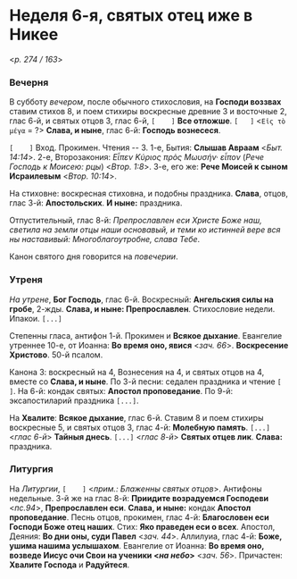 
# Неделя 6-я, святых отец иже в Никее

<*p. 274 / 163*>

### Вечерня

В субботу *вечером*, после обычного стихословия, на **Господи воззвах** ставим стихов 8, и поем 
стихиры воскресные древние 3 и восточные 2, глас 6-й, и святых отцов 3, глас 6-й, `[    ]` 
**Все отложше**. `[   ]` <`Εἰς τὸ μέγα` = ?> **Слава, и ныне**, глас 6-й: **Господь вознесеся**.  

`[    ]` Вход. Прокимен. Чтения -- 3. 
1-е, Бытия: **Слышав Авраам** <*Быт. 14:14*>. 
2-е, Второзакония: *Εἶπεν Κύριος πρὸς Μωυσήν· εἶπον* (*Рече Господь к Моисею: рцы*) <*Втор. 1:8*>. 
3-е, его же: **Рече Моисей к сыном Исраилевым** <*Втор. 10:14*>. 

На стиховне: воскресная стиховна, и подобны праздника. **Слава**, отцов, глас 3-й: **Апостольских**. 
**И ныне:** праздника.  

Отпустительный, глас 8-й: *Препрославлен еси Христе Боже наш, светила на земли отцы наши основавый, 
и теми ко истинней вере вся ны наставивый: Многоблагоутробне, слава Тебе*.  

Канон святого дня говорится на *повечерии*. 

### Утреня

*На утрене*, **Бог Господь**, глас 6-й. Воскресный: **Ангельския силы на гробе**, 2-жды. 
**Слава, и ныне: Препрославлен**. Стихословие недели. Ипакои. `[...]` 

Степенны гласа, антифон 1-й. Прокимен и **Всякое дыхание**. Евангелие утреннее 10-е, от Иоанна: 
**Во время оно, явися** <*зач. 66*>. **Воскресение Христово**. 50-й псалом.  

Канона 3: воскресный на 4, Вознесения на 4, и святых отцов на 4, вместе со **Слава, и ныне**. 
По 3-й песни: седален праздника и чтение `[    ]`. 
На 6-й: кондак святых: **Апостол проповедание**. 
По 9-й: эксапостиларий праздника `[...]`.  

На **Хвалите**: **Всякое дыхание**, глас 6-й. Ставим 8 и поем стихиры воскресные 5, 
и святых отцов 3, глас 4-й: **Молебную память**. `[...]` <*глас 6-й*> **Тайныя днесь**. 
`[...]` <*глас 8-й*> **Святых отцев лик**.  **Слава:** праздника. 

### Литургия

На *Литургии*, `[    ]` <*прим.: Блаженны святых отцов*>. Антифоны недельные. 
3-й же на глас 8-й: **Приидите возрадуемся Господеви** <*пс.94*>, **Препрославлен еси**. 
**Слава, и ныне:** кондак **Апостол проповедание**. 
Песнь отцов, прокимен, глас 4-й: **Благословен еси Господи Боже отец наших**. Стих: **Яко праведен еси о всех**. 
Апостол, Деяния: **Во дни оны, суди Павел** <*зач. 44*>. 
Аллилуиа, глас 4-й: **Боже, ушима нашима услышахом**. 
Евангелие от Иоанна: **Во время оно, возведе Иисус очи Свои на ученики <*на небо*>** <*зач. 56*>.
Причастен: **Хвалите Господа** и **Радуйтеся**. 
